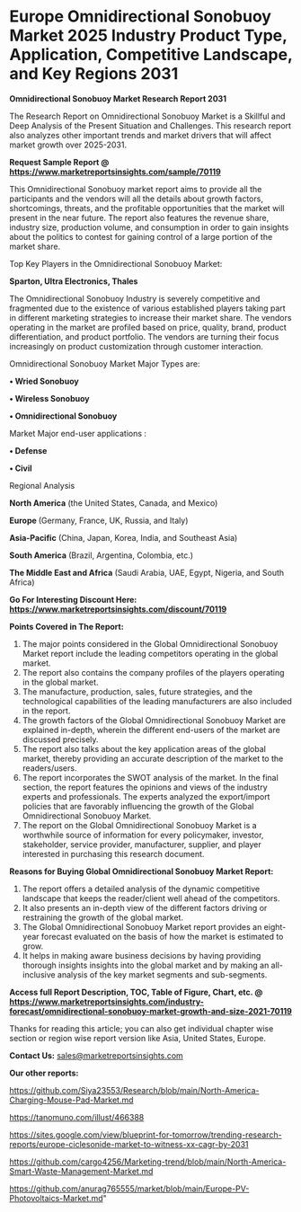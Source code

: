 # Europe Omnidirectional Sonobuoy Market 2025 Industry Product Type, Application, Competitive Landscape, and Key Regions 2031

<strong>Omnidirectional Sonobuoy Market Research Report 2031</strong>

The Research Report on Omnidirectional Sonobuoy Market is a Skillful and Deep Analysis of the Present Situation and Challenges. This research report also analyzes other important trends and market drivers that will affect market growth over 2025-2031.

<strong>Request Sample Report @ <a href=https://www.marketreportsinsights.com/sample/70119>https://www.marketreportsinsights.com/sample/70119</a></strong>

This Omnidirectional Sonobuoy market report aims to provide all the participants and the vendors will all the details about growth factors, shortcomings, threats, and the profitable opportunities that the market will present in the near future. The report also features the revenue share, industry size, production volume, and consumption in order to gain insights about the politics to contest for gaining control of a large portion of the market share.

Top Key Players in the Omnidirectional Sonobuoy Market:

<strong>Sparton, Ultra Electronics, Thales</strong>

The Omnidirectional Sonobuoy Industry is severely competitive and fragmented due to the existence of various established players taking part in different marketing strategies to increase their market share. The vendors operating in the market are profiled based on price, quality, brand, product differentiation, and product portfolio. The vendors are turning their focus increasingly on product customization through customer interaction.

Omnidirectional Sonobuoy Market Major Types are:

<strong>• Wried Sonobuoy

• Wireless Sonobuoy

• Omnidirectional Sonobuoy</strong>

Market Major end-user applications :

<strong>• Defense

• Civil</strong>

Regional Analysis

</u><strong><b>North America</b></strong> (the United States, Canada, and Mexico)

<strong><b>Europe </b></strong>(Germany, France, UK, Russia, and Italy)

<strong><b>Asia-Pacific</b></strong> (China, Japan, Korea, India, and Southeast Asia)

<strong><b>South America</b></strong> (Brazil, Argentina, Colombia, etc.)

<strong><b>The Middle East and Africa</b></strong> (Saudi Arabia, UAE, Egypt, Nigeria, and South Africa)

<strong>Go For Interesting Discount Here: <a href=https://www.marketreportsinsights.com/discount/70119>https://www.marketreportsinsights.com/discount/70119</a></strong>

<strong>Points Covered in The Report:</strong>
<ol>
  <li>The major points considered in the Global Omnidirectional Sonobuoy Market report include the leading competitors operating in the global market.</li>
  <li>The report also contains the company profiles of the players operating in the global market.</li>
  <li>The manufacture, production, sales, future strategies, and the technological capabilities of the leading manufacturers are also included in the report.</li>
  <li>The growth factors of the Global Omnidirectional Sonobuoy Market are explained in-depth, wherein the different end-users of the market are discussed precisely.</li>
  <li>The report also talks about the key application areas of the global market, thereby providing an accurate description of the market to the readers/users.</li>
  <li>The report incorporates the SWOT analysis of the market. In the final section, the report features the opinions and views of the industry experts and professionals. The experts analyzed the export/import policies that are favorably influencing the growth of the Global Omnidirectional Sonobuoy Market.</li>
  <li>The report on the Global Omnidirectional Sonobuoy Market is a worthwhile source of information for every policymaker, investor, stakeholder, service provider, manufacturer, supplier, and player interested in purchasing this research document.</li>
</ol>
<strong>Reasons for Buying Global Omnidirectional Sonobuoy Market Report:</strong>

<ol>
  <li>The report offers a detailed analysis of the dynamic competitive landscape that keeps the reader/client well ahead of the competitors.</li>
  <li>It also presents an in-depth view of the different factors driving or restraining the growth of the global market.</li>
  <li>The Global Omnidirectional Sonobuoy Market report provides an eight-year forecast evaluated on the basis of how the market is estimated to grow.</li>
  <li>It helps in making aware business decisions by having providing thorough insights insights into the global market and by making an all-inclusive analysis of the key market segments and sub-segments.</li>
</ol>
<strong>Access full Report Description, TOC, Table of Figure, Chart, etc. @ <a href=https://www.marketreportsinsights.com/industry-forecast/omnidirectional-sonobuoy-market-growth-and-size-2021-70119>https://www.marketreportsinsights.com/industry-forecast/omnidirectional-sonobuoy-market-growth-and-size-2021-70119</a></strong>


Thanks for reading this article; you can also get individual chapter wise section or region wise report version like Asia, United States, Europe.

<strong>Contact Us:</strong>
sales@marketreportsinsights.com

<strong>Our other reports:</strong>

<a href=https://github.com/Siya23553/Research/blob/main/North-America-Charging-Mouse-Pad-Market.md>https://github.com/Siya23553/Research/blob/main/North-America-Charging-Mouse-Pad-Market.md</a>

<a href=https://tanomuno.com/illust/466388>https://tanomuno.com/illust/466388</a>

<a href=https://sites.google.com/view/blueprint-for-tomorrow/trending-research-reports/europe-ciclesonide-market-to-witness-xx-cagr-by-2031>https://sites.google.com/view/blueprint-for-tomorrow/trending-research-reports/europe-ciclesonide-market-to-witness-xx-cagr-by-2031</a>

<a href=https://github.com/cargo4256/Marketing-trend/blob/main/North-America-Smart-Waste-Management-Market.md>https://github.com/cargo4256/Marketing-trend/blob/main/North-America-Smart-Waste-Management-Market.md</a>

<a href=https://github.com/anurag765555/market/blob/main/Europe-PV-Photovoltaics-Market.md>https://github.com/anurag765555/market/blob/main/Europe-PV-Photovoltaics-Market.md</a>"

